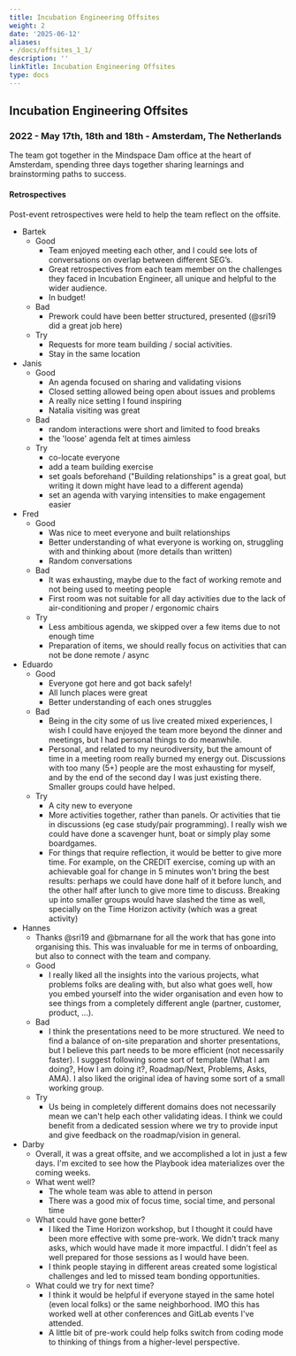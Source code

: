 ```yaml
---
title: Incubation Engineering Offsites
weight: 2
date: '2025-06-12'
aliases:
- /docs/offsites_1_1/
description: ''
linkTitle: Incubation Engineering Offsites
type: docs
---
```


## Incubation Engineering Offsites

### 2022 - May 17th, 18th and 18th - Amsterdam, The Netherlands

The team got together in the Mindspace Dam office at the heart of Amsterdam, spending three days together sharing learnings and brainstorming paths to success.

#### Retrospectives

Post-event retrospectives were held to help the team reflect on the offsite.

* Bartek
  * Good
    * Team enjoyed meeting each other, and I could see lots of conversations on overlap between different SEG’s.
    * Great retrospectives from each team member on the challenges they faced in Incubation Engineer, all unique and helpful to the wider audience.
    * In budget!
  * Bad
    * Prework could have been better structured, presented (@sri19 did a great job here)
  * Try
    * Requests for more team building / social activities.
    * Stay in the same location
* Janis
  * Good
    * An agenda focused on sharing and validating visions
    * Closed setting allowed being open about issues and problems
    * A really nice setting I found inspiring
    * Natalia visiting was great
  * Bad
    * random interactions were short and limited to food breaks
    * the 'loose' agenda felt at times aimless
  * Try
    * co-locate everyone
    * add a team building exercise
    * set goals beforehand ("Building relationships" is a great goal, but writing it down might have lead to a different agenda)
    * set an agenda with varying intensities to make engagement easier
* Fred
  * Good
    * Was nice to meet everyone and built relationships
    * Better understanding of what everyone is working on, struggling with and thinking about (more details than written)
    * Random conversations
  * Bad
    * It was exhausting, maybe due to the fact of working remote and not being used to meeting people
    * First room was not suitable for all day activities due to the lack of air-conditioning and proper / ergonomic chairs
  * Try
    * Less ambitious agenda, we skipped over a few items due to not enough time
    * Preparation of items, we should really focus on activities that can not be done remote / async
* Eduardo
  * Good
    * Everyone got here and got back safely!
    * All lunch places were great
    * Better understanding of each ones struggles
  * Bad
    * Being in the city some of us live created mixed experiences, I wish I could have enjoyed the team more beyond the dinner and meetings, but I had personal things to do meanwhile.
    * Personal, and related to my neurodiversity, but the amount of time in a meeting room really burned my energy out. Discussions with too many (5+) people are the most exhausting for myself, and by the end of the second day I was just existing there. Smaller groups could have helped.
  * Try
    * A city new to everyone
    * More activities together, rather than panels. Or activities that tie in discussions (eg case study/pair programming). I really wish we could have done a scavenger hunt, boat or simply play some boardgames.
    * For things that require reflection, it would be better to give more time. For example, on the CREDIT exercise, coming up with an achievable goal for change in 5 minutes won't bring the best results: perhaps we could have done half of it before lunch, and the other half after lunch to give more time to discuss. Breaking up into smaller groups would have slashed the time as well, specially on the Time Horizon activity (which was a great activity)
* Hannes
  * Thanks @sri19 and @bmarnane for all the work that has gone into organising this. This was invaluable for me in terms of onboarding, but also to connect with the team and company.
  * Good
    * I really liked all the insights into the various projects, what problems folks are dealing with, but also what goes well, how you embed yourself into the wider organisation and even how to see things from a completely different angle (partner, customer, product, …).
  * Bad
    * I think the presentations need to be more structured. We need to find a balance of on-site preparation and shorter presentations, but I believe this part needs to be more efficient (not necessarily faster). I suggest following some sort of template (What I am doing?, How I am doing it?, Roadmap/Next, Problems, Asks, AMA). I also liked the original idea of having some sort of a small working group.
  * Try
    * Us being in completely different domains does not necessarily mean we can't help each other validating ideas. I think we could benefit from a dedicated session where we try to provide input and give feedback on the roadmap/vision in general.
* Darby
  * Overall, it was a great offsite, and we accomplished a lot in just a few days. I'm excited to see how the Playbook idea materializes over the coming weeks.
  * What went well?
    * The whole team was able to attend in person
    * There was a good mix of focus time, social time, and personal time
  * What could have gone better?
    * I liked the Time Horizon workshop, but I thought it could have been more effective with some pre-work. We didn't track many asks, which would have made it more impactful. I didn't feel as well prepared for those sessions as I would have been.
    * I think people staying in different areas created some logistical challenges and led to missed team bonding opportunities.
  * What could we try for next time?
    * I think it would be helpful if everyone stayed in the same hotel (even local folks) or the same neighborhood. IMO this has worked well at other conferences and GitLab events I've attended.
    * A little bit of pre-work could help folks switch from coding mode to thinking of things from a higher-level perspective.
